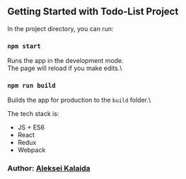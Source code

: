 <!-- You can see the project here -->
<!-- # [Todo-List Project]() -->
## Getting Started with Todo-List Project
In the project directory, you can run:
### `npm start`
Runs the app in the development mode.\
The page will reload if you make edits.\
### `npm run build`
Builds the app for production to the `build` folder.\

The tech stack is:
* JS + ES6
* React
* Redux
* Webpack

### Author: [Aleksei Kalaida](https://alekseikalaidacv.netlify.app/)

